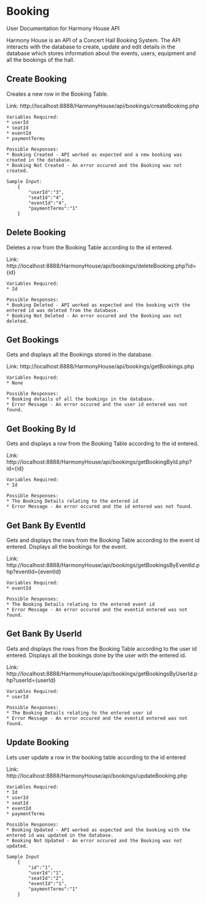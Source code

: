 # Booking
User Documentation for Harmony House API

Harmony House is an API of a Concert Hall Booking System. The API interacts with the database to create, update and edit details in the database which stores information about the events, users, equipment and all the bookings of the hall.

## Create Booking
Creates a new row in the Booking Table.

Link: http://localhost:8888/HarmonyHouse/api/bookings/createBooking.php

    Variables Required:
    * userId
    * seatId
    * eventId
    * paymentTerms

    Possible Responses:
    * Booking Created - API worked as expected and a new booking was created in the database.
    * Booking Not Created - An error occured and the Booking was not created.

    Sample Input:
        {
            "userId":"3",
            "seatId":"4",
            "eventId":"4",
            "paymentTerms":"1"
        }

## Delete Booking
Deletes a row from the Booking Table according to the id entered.

Link: http://localhost:8888/HarmonyHouse/api/bookings/deleteBooking.php?id={id}

    Variables Required:
    * Id

    Possible Responses:
    * Booking Deleted - API worked as expected and the booking with the entered id was deleted from the database.
    * Booking Not Deleted - An error occured and the Booking was not deleted.

## Get Bookings
Gets and displays all the Bookings stored in the database. 

Link: http://localhost:8888/HarmonyHouse/api/bookings/getBookings.php

    Variables Required:
    * None

    Possible Responses:
    * Booking details of all the bookings in the database.
    * Error Message - An error occured and the user id entered was not found.

## Get Booking By Id
Gets and displays a row from the Booking Table according to the id entered.

Link: http://localhost:8888/HarmonyHouse/api/bookings/getBookingById.php?id={id}

    Variables Required:
    * Id

    Possible Responses:
    * The Booking Details relating to the entered id
    * Error Message - An error occured and the id entered was not found.

## Get Bank By EventId
Gets and displays the rows from the Booking Table according to the event id entered. Displays all the bookings for the event.

Link: http://localhost:8888/HarmonyHouse/api/bookings/getBookingsByEventId.php?eventId={eventId}

    Variables Required:
    * eventId

    Possible Responses:
    * The Booking Details relating to the entered event id
    * Error Message - An error occured and the eventid entered was not found.

## Get Bank By UserId
Gets and displays the rows from the Booking Table according to the user id entered. Displays all the bookings done by the user with the entered id.

Link: http://localhost:8888/HarmonyHouse/api/bookings/getBookingsByUserId.php?userId={userId}

    Variables Required:
    * userId

    Possible Responses:
    * The Booking Details relating to the entered user id
    * Error Message - An error occured and the eventid entered was not found.

## Update Booking
Lets user update a row in the booking table according to the id entered

Link: http://localhost:8888/HarmonyHouse/api/bookings/updateBooking.php

    Variables Required:
    * Id
    * userId
    * seatId
    * eventId
    * paymentTerms

    Possible Responses:
    * Booking Updated - API worked as expected and the booking with the entered id was updated in the database.
    * Booking Not Updated - An error occured and the Booking was not updated.

    Sample Input
        {
            "id":"1",
            "userId":"1",
            "seatId":"2",
            "eventId":"1",
            "paymentTerms":"1"
        }


